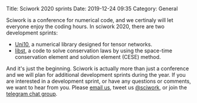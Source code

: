 Title: Sciwork 2020 sprints
Date: 2019-12-24 09:35
Category: General

Sciwork is a conference for numerical code, and we certinaly will let everyone
enjoy the coding hours.  In sciwork 2020, there are two development sprints:

- [Uni10]({filename}/pages/sprint/uni10.rst), a numerical library designed for tensor networks.
- [libst](sprint/libst.html), a code to solve conservation laws by using the
  space-time conservation element and solution element (CESE) method.

And it's just the beginning.  Sciwork is actually more than just a conference
and we will plan for additional development sprints during the year.  If you
are interested in a development sprint, or have any questions or comments, we
want to hear from you.  Please [email us](contact@sciwork.dev), tweet us
[@sciwork](https://twitter.com/sciwork), or join the [telegram chat
group](https://t.me/sciwork2020/).
